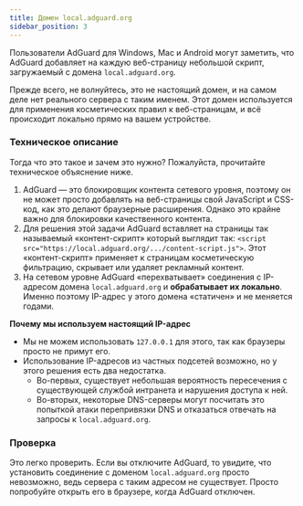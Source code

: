 ```yaml
---
title: Домен local.adguard.org
sidebar_position: 3
---
```


Пользователи AdGuard для Windows, Mac и Android могут заметить, что AdGuard добавляет на каждую веб-страницу небольшой скрипт, загружаемый с домена `local.adguard.org`.

Прежде всего, не волнуйтесь, это не настоящий домен, и на самом деле нет реального сервера с таким именем. Этот домен используется для применения косметических правил к веб-страницам, и всё происходит локально прямо на вашем устройстве.

### Техническое описание

Тогда что это такое и зачем это нужно? Пожалуйста, прочитайте техническое объяснение ниже.

1. AdGuard — это блокировщик контента сетевого уровня, поэтому он не может просто добавлять на веб-страницы свой JavaScript и CSS-код, как это делают браузерные расширения. Однако это крайне важно для блокировки качественного контента.
2. Для решения этой задачи AdGuard вставляет на страницы так называемый «контент-скрипт» который выглядит так: `<script src="https://local.adguard.org/.../content-script.js">`. Этот «контент-скрипт» применяет к страницам косметическую фильтрацию, скрывает или удаляет рекламный контент.
3. На сетевом уровне AdGuard «перехватывает» соединения с IP-адресом домена `local.adguard.org` и **обрабатывает их локально**. Именно поэтому IP-адрес у этого домена «статичен» и не меняется годами.

**Почему мы используем настоящий IP-адрес**

- Мы не можем использовать `127.0.0.1` для этого, так как браузеры просто не примут его.
- Использование IP-адресов из частных подсетей возможно, но у этого решения есть два недостатка.
    - Во-первых, существует небольшая вероятность пересечения с существующей службой интранета и нарушения доступа к ней.
    - Во-вторых, некоторые DNS-серверы могут посчитать это попыткой атаки перепривязки DNS и отказаться отвечать на запросы к `local.adguard.org`.

### Проверка

Это легко проверить. Если вы отключите AdGuard, то увидите, что установить соединение с доменом `local.adguard.org` просто невозможно, ведь сервера с таким адресом не существует. Просто попробуйте открыть его в браузере, когда AdGuard отключен.
